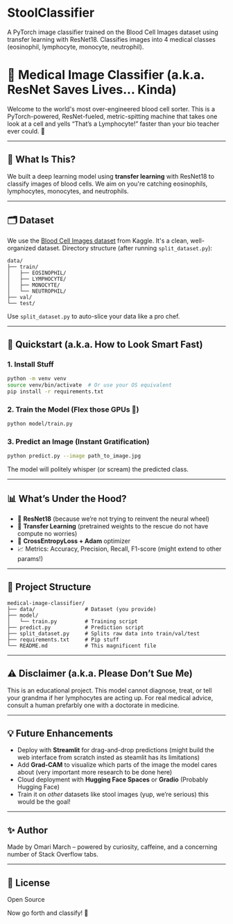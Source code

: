 # StoolClassifier
A PyTorch image classifier trained on the Blood Cell Images dataset using transfer learning with ResNet18. Classifies images into 4 medical classes (eosinophil, lymphocyte, monocyte, neutrophil). 
# 🧬 Medical Image Classifier (a.k.a. ResNet Saves Lives... Kinda)

Welcome to the world's most over-engineered blood cell sorter. This is a PyTorch-powered, ResNet-fueled, metric-spitting machine that takes one look at a cell and yells “That’s a Lymphocyte!” faster than your bio teacher ever could. 🧪

---

## 🧠 What Is This?

We built a deep learning model using **transfer learning** with ResNet18 to classify images of blood cells. We aim on you're catching eosinophils, lymphocytes, monocytes, and neutrophils.

---

## 🗂️ Dataset

We use the [Blood Cell Images dataset](https://www.kaggle.com/datasets/paultimothymooney/blood-cells) from Kaggle. It's a clean, well-organized dataset.
Directory structure (after running `split_dataset.py`):

```
data/
├── train/
│   ├── EOSINOPHIL/
│   ├── LYMPHOCYTE/
│   ├── MONOCYTE/
│   └── NEUTROPHIL/
├── val/
└── test/
```

Use `split_dataset.py` to auto-slice your data like a pro chef.

---

## 🚀 Quickstart (a.k.a. How to Look Smart Fast)

### 1. Install Stuff
```bash
python -m venv venv
source venv/bin/activate  # Or use your OS equivalent
pip install -r requirements.txt
```

### 2. Train the Model (Flex those GPUs 💪)
```bash
python model/train.py
```

### 3. Predict an Image (Instant Gratification)
```bash
python predict.py --image path_to_image.jpg
```

The model will politely whisper (or scream) the predicted class.

---

## 📊 What’s Under the Hood?

- 🧠 **ResNet18** (because we’re not trying to reinvent the neural wheel)
- 🔁 **Transfer Learning** (pretrained weights to the rescue do not have compute no worries)
- 🎯 **CrossEntropyLoss + Adam** optimizer
- 📈 Metrics: Accuracy, Precision, Recall, F1-score (might extend to other params!)

---

## 📁 Project Structure

```
medical-image-classifier/
├── data/                # Dataset (you provide)
├── model/
│   └── train.py         # Training script
├── predict.py           # Prediction script
├── split_dataset.py     # Splits raw data into train/val/test
├── requirements.txt     # Pip stuff
└── README.md            # This magnificent file
```

---

## ⚠️ Disclaimer (a.k.a. Please Don’t Sue Me)

This is an educational project. This model cannot diagnose, treat, or tell your grandma if her lymphocytes are acting up. For real medical advice, consult a human prefarbly one with a doctorate in medicine.

---

## 💡 Future Enhancements

- Deploy with **Streamlit** for drag-and-drop predictions (might build the web interface from scratch insted as steamlit has its limitations)
- Add **Grad-CAM** to visualize which parts of the image the model cares about (very important more research to be done here)
- Cloud deployment with **Hugging Face Spaces** or **Gradio** (Probably Hugging Face)
- Train it on *other* datasets like stool images (yup, we’re serious) this would be the goal!

---

## ✨ Author

Made by Omari March – powered by curiosity, caffeine, and a concerning number of Stack Overflow tabs.

---

## 📜 License

Open Source

Now go forth and classify! 🔬
